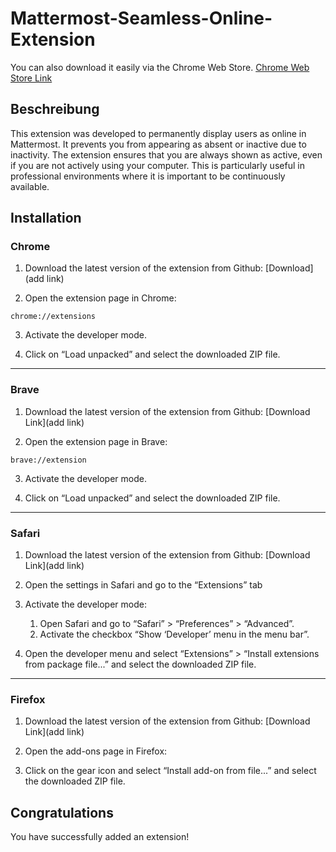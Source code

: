 # Mattermost-Seamless-Online-Extension

You can also download it easily via the Chrome Web Store.
[Chrome Web Store Link](https://blabliblub)

## Beschreibung
This extension was developed to permanently display users as online in Mattermost. It prevents you from appearing as absent or inactive due to inactivity. The extension ensures that you are always shown as active, even if you are not actively using your computer. This is particularly useful in professional environments where it is important to be continuously available.

## Installation

### Chrome
1. Download the latest version of the extension from Github:
   [Download](add link)

2. Open the extension page in Chrome:
```
chrome://extensions
```
3. Activate the developer mode.

4. Click on “Load unpacked” and select the downloaded ZIP file.
___
### Brave
1. Download the latest version of the extension from Github:
   [Download Link](add link)

2. Open the extension page in Brave:
```
brave://extension
```
3. Activate the developer mode.

4. Click on “Load unpacked” and select the downloaded ZIP file.
___
### Safari
1. Download the latest version of the extension from Github:
   [Download Link](add link)

2. Open the settings in Safari and go to the “Extensions” tab

3. Activate the developer mode:
   1. Open Safari and go to “Safari” > “Preferences” > “Advanced”.
   2. Activate the checkbox “Show ‘Developer’ menu in the menu bar”.

4. Open the developer menu and select “Extensions” > “Install extensions from package file...” and select the downloaded ZIP file.
___
### Firefox
1. Download the latest version of the extension from Github:
   [Download Link](add link)

2. Open the add-ons page in Firefox:

3. Click on the gear icon and select “Install add-on from file...” and select the downloaded ZIP file.

## Congratulations

You have successfully added an extension!
